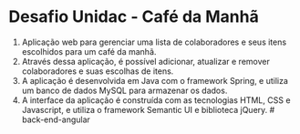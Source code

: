 # Desafio Unidac - Café da Manhã

1. Aplicação web para gerenciar uma lista de colaboradores e seus itens escolhidos para um café da manhã.
2. Através dessa aplicação, é possível adicionar, atualizar e remover colaboradores e suas escolhas de itens.
3. A aplicação é desenvolvida em Java com o framework Spring, e utiliza um banco de dados MySQL para armazenar os dados.
4. A interface da aplicação é construída com as tecnologias HTML, CSS e Javascript, e utiliza o framework Semantic UI e biblioteca jQuery.
#   b a c k - e n d - a n g u l a r  
 